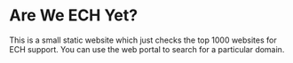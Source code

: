 # Are We ECH Yet?

This is a small static website which just checks the top 1000 websites for ECH support.
You can use the web portal to search for a particular domain. 
